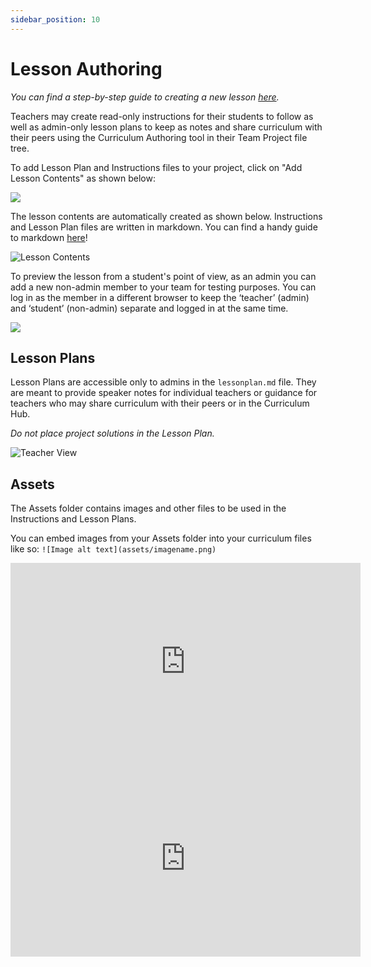 ```yaml
---
sidebar_position: 10
---
```


# Lesson Authoring

_You can find a step-by-step guide to creating a new lesson [here](/teams-edu/lesson-authoring-tutorial)._

Teachers may create read-only instructions for their students to follow as well as admin-only lesson plans to keep as notes and share curriculum with their peers using the Curriculum Authoring tool in their Team Project file tree.

To add Lesson Plan and Instructions files to your project, click on "Add Lesson Contents" as shown below:

![](https://docimg.replit.com/images/teamsForEducation/curriculum-authoring/Add%20_lesson_contents.png)

The lesson contents are automatically created as shown below. Instructions and Lesson Plan files are written in markdown. You can find a handy guide to markdown [here](https://www.markdownguide.org/cheat-sheet/)!

![Lesson Contents](https://docimg.replit.com/images/teamsForEducation/curriculum-authoring/Student_view.png)

To preview the lesson from a student's point of view, as an admin you can add a new non-admin member to your team for testing purposes. You can log in as the member in a different browser to keep the ‘teacher’ (admin) and ‘student’ (non-admin) separate and logged in at the same time.

![](https://docimg.replit.com/images/teamsForEducation/curriculum-authoring/Manage%20team%20members.png)

## Lesson Plans

Lesson Plans are accessible only to admins in the `lessonplan.md` file. They are meant to provide speaker notes for individual teachers or guidance for teachers who may share curriculum with their peers or in the Curriculum Hub.

_Do not place project solutions in the Lesson Plan._

![Teacher View](https://docimg.replit.com/images/teamsForEducation/curriculum-authoring/Teacher_view.png)

## Assets

The Assets folder contains images and other files to be used in the Instructions and Lesson Plans.

You can embed images from your Assets folder into your curriculum files like so: `![Image alt text](assets/imagename.png)`

<iframe width="560" height="315" src="https://www.youtube.com/embed/FjzF1t6htn4" title="YouTube video player" frameborder="0" allow="accelerometer; autoplay; clipboard-write; encrypted-media; gyroscope; picture-in-picture" allowfullscreen></iframe>

<iframe width="560" height="315" src="https://www.youtube.com/embed/OEuAMAt9ex4" title="YouTube video player" frameborder="0" allow="accelerometer; autoplay; clipboard-write; encrypted-media; gyroscope; picture-in-picture" allowfullscreen></iframe>
